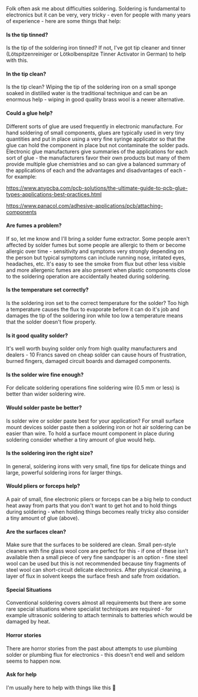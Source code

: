 Folk often ask me about difficulties soldering. Soldering is fundamental to electronics but it can be very, very tricky - even for people with many years of experience - here are some things that help:

#### Is the tip tinned?

Is the tip of the soldering iron tinned? If not, I've got tip cleaner and tinner (Lötspitzenreiniger or Lötkolbenspitze Tinner Activator in German) to help with this.

#### In the tip clean?

Is the tip clean? Wiping the tip of the soldering iron on a small sponge soaked in distilled water is the traditional technique and can be an enormous help - wiping in good quality brass wool is a newer alternative.

#### Could a glue help?

Different sorts of glue are used frequently in electronic manufacture. For hand soldering of small components, glues are typically used in very tiny quantities and put in place using a very fine syringe applicator so that the glue can hold the component in place but not contaminate the solder pads. Electronic glue manufacturers give summaries of the applications for each sort of glue - the manufacturers favor their own products but many of them provide multiple glue chemistries and so can give a balanced summary of the applications of each and the advantages and disadvantages of each - for example:

https://www.anypcba.com/pcb-solutions/the-ultimate-guide-to-pcb-glue-types-applications-best-practices.html

https://www.panacol.com/adhesive-applications/pcb/attaching-components

#### Are fumes a problem?

If so, let me know and I'll bring a solder fume extractor. Some people aren't affected by solder fumes but some people are allergic to them or become allergic over time - sensitivity and symptoms very strongly depending on the person but typical symptoms can include running nose, irritated eyes, headaches, etc. It's easy to see the smoke from flux but other less visible and more allergenic fumes are also present when plastic components close to the soldering operation are accidentally heated during soldering.

#### Is the temperature set correctly?

Is the soldering iron set to the correct temperature for the solder? Too high a temperature causes the flux to evaporate before it can do it's job and damages the tip of the soldering iron while too low a temperature means that the solder doesn't flow properly.

#### Is it good quality solder?

It's well worth buying solder only from high quality manufacturers and dealers - 10 Francs saved on cheap solder can cause hours of frustration, burned fingers, damaged circuit boards and damaged components.

#### Is the solder wire fine enough?

For delicate soldering operations fine soldering wire (0.5 mm or less) is better than wider soldering wire.

#### Would solder paste be better?

Is solder wire or solder paste best for your application? For small surface mount devices solder paste then a soldering iron or hot air soldering can be easier than wire. To hold a surface mount component in place during soldering consider whether a tiny amount of glue would help.

#### Is the soldering iron the right size?

In general, soldering irons with very small, fine tips for delicate things and large, powerful soldering irons for larger things.

#### Would pliers or forceps help?

A pair of small, fine electronic pliers or forceps can be a big help to conduct heat away from parts that you don't want to get hot and to hold things during soldering - when holding things becomes really tricky also consider a tiny amount of glue (above).

#### Are the surfaces clean?

Make sure that the surfaces to be soldered are clean. Small pen-style cleaners with fine glass wool core are perfect for this - if one of these isn't available then a small piece of very fine sandpaper is an option - fine steel wool can be used but this is not recommended because tiny fragments of steel wool can short-circuit delicate electronics. After physical cleaning, a layer of flux in solvent keeps the surface fresh and safe from oxidation.

#### Special Situations

Conventional soldering covers almost all requirements but there are some rare special situations where specialist techniques are required - for example ultrasonic soldering to attach terminals to batteries which would be damaged by heat.

#### Horror stories

There are horror stories from the past about attempts to use plumbing solder or plumbing flux for electronics - this doesn't end well and seldom seems to happen now.

#### Ask for help

I'm usually here to help with things like this 🙂
